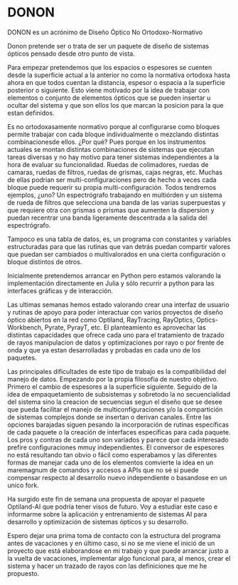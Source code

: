 # DONON
DONON es un acrónimo de Diseño Óptico No Ortodoxo-Normativo

Donon pretende ser o trata de ser un paquete de diseño de sistemas ópticos pensado desde otro punto de vista.

   Para empezar pretendemos que los espacios o espesores se cuenten desde la superficie actual a la anterior no como la normativa ortodoxa hasta ahora en que todos cuentan la distancia, espesor o espacia a la superficie posterior o siguiente. Esto viene motivado por la idea de trabajar con elementos o conjunto de elementos ópticos que se pueden insertar u ocultar del sistema y que son ellos los que marcan la posicion para la que estan definidos.

   Es no ortodoxasamente normativo porque al configurarse como bloques permite trabajar con cada bloque individualmente o mezclando distintas combinacionesde ellos. ¿Por qué? Pues porque en los instrumentos actuales se montan distintas combinaciones de sistemas que ejecutan tareas diversas y no hay motivo para tener sistemas independientes a la hora de evaluar su funcionalidad. Ruedas de colimadores, ruedas de camaras, ruedas de filtros, ruedas de grismas, cajas negras, etc. Muchas de ellas podrian ser multi-configuraciones pero de hecho a veces cada bloque puede requerir su propia multi-configuración. Todos tendremos ejemplos, ¿uno? Un espectrógrafo trabajando en multiórden y un sistema de rueda de filtros que selecciona una banda de las varias superpuestas y que requiere otra con grismas o prismas que aumenten la dispersion y puedan recentrar una banda ligeramente descentrada a la salida del espectrógrafo.

   Tampoco es una tabla de datos, es, un programa con constantes y variables estructuradas para que las rutinas que van detrás puedan compartir valores que puedan ser cambiados o multivalorados en una cierta configuración o bloque distintos de otros.

   Inicialmente pretendemos arrancar en Python pero estamos valorando la implementación directamente en Julia y sólo recurrir a python para las interfaces gráficas y de interacción.

Las ultimas semanas hemos estado valorando crear una interfaz de usuario y rutinas de apoyo para poder interactuar con varios proyectos de diseño óptico abiertos en la red como Optiland, RayTracing, RayOptics, Optics-Workbench, Pyrate, PyrayT, etc. 
El planteamiento es aprovechar las distintas capacidades que ofrece cada uno para el tratamiento de trazado de rayos manipulacion de datos y optimizaciones por rayo o por frente de onda y que ya estan desarrolladas y probadas en cada uno de los paquetes. 

Las principales dificultades de este tipo de trabajo es la compatibilidad del manejo de datos. Empezando por la propia filosofia de nuestro objetivo. Primero el cambio de espesores a la superficie siguiente. Seguido de la idea de empaquetamiento de subsistemas y sobretodo la no secuencialidad del sistema  sino la creacion de secuencias segun el diseño que se desee que pueda facilitar el manejo de multiconfiguraciones y/o la compartición de sistemas complejos donde se insertan o derivan canales.
Entre las opciones barajadas siguen pesando la incorporación de rutinas específicas de cada paquete o la creación de interfaces específicas para cada paquete. Los pros y contras de cada uno son variados y parece que cada interesado prefire configuraciones mmuy independientes. El conversor de espesores no está resultando tan obvio o fácil como esperabamos y las diferentes formas de manejar cada uno de los elementos comvierte la idea en un maremagnum de comandos y accesos a APIs que no sé si puede compensar respecto al desarrollo nuevo independiente o basandose en un unico fork.

Ha surgido este fin de semana una propuesta de apoyar el paquete Optiland-AI que podría tener visos de futuro. Voy a estudiar este caso e informarme sobre la aplicación y entrenamiento de sistemas AI para desarrollo y optimización de sistemas ópticos y su desarrollo.

Espero dejar una prima toma de contacto con la estructura del programa antes de vacaciones y en último caso, si no se me viene el inició de un proyecto que está elaborandose en mi trabajo y que puede arrancar justo a la vuelta de vacaciones, implementar algo funcional para, al menos, crear el sistema y hacer un trazado de rayos con las definiciones que me he propuesto.
